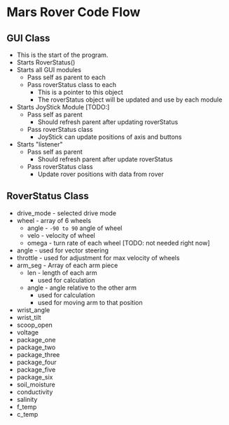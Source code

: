 # Mars Rover Code Flow

## GUI Class
* This is the start of the program.
* Starts RoverStatus()
* Starts all GUI modules
    + Pass self as parent to each
    + Pass roverStatus class to each
        - This is a pointer to this object
        - The roverStatus object will be updated and use by each module
* Starts JoyStick Module [TODO:]
    + Pass self as parent
        - Should refresh parent after updating roverStatus
    + Pass roverStatus class
        - JoyStick can update positions of axis and buttons
* Starts "listener"
    + Pass self as parent
        - Should refresh parent after update roverStatus
    + Pass roverStatus class
        - Update rover positions with data from rover

## RoverStatus Class
* drive_mode - selected drive mode
* wheel - array of 6 wheels
    + angle - `-90 to 90` angle of wheel
    + velo - velocity of wheel  
    + omega - turn rate of each wheel [TODO: not needed right now]
* angle - used for vector steering
* throttle - used for adjustment for max velocity of wheels
* arm_seg - Array of each arm piece
    + len - length of each arm
        - used for calculation
    + angle - angle relative to the other arm
        - used for calculation
        - used for moving arm to that position
* wrist_angle
* wrist_tilt
* scoop_open
* voltage 
* package_one
* package_two
* package_three
* package_four
* package_five
* package_six 
* soil_moisture
* conductivity
* salinity
* f_temp 
* c_temp 
